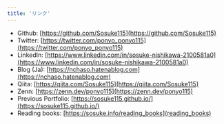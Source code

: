 ```yaml
---
title: 'リンク'
---
```


- Github: [https://github.com/Sosuke115](https://github.com/Sosuke115)
- Twitter: [https://twitter.com/ponyo_ponyo115](https://twitter.com/ponyo_ponyo115)
- LinkedIn: [https://www.linkedin.com/in/sosuke-nishikawa-2100581a0](https://www.linkedin.com/in/sosuke-nishikawa-2100581a0)
- Blog (Ja): [https://nchaso.hatenablog.com](https://nchaso.hatenablog.com)
- Qiita: [https://qiita.com/Sosuke115](https://qiita.com/Sosuke115)
- Zenn: [https://zenn.dev/ponyo115](https://zenn.dev/ponyo115)
- Previous Portfolio: [https://sosuke115.github.io/](https://sosuke115.github.io/)
- Reading books: [https://sosuke.info/reading_books](reading_books)
